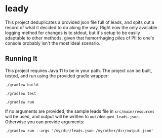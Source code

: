 leady
=====

This project deduplicates a provided json file full of leads, and spits out a record of what it decided to do along the way.
Right now the only available logging method for changes is to stdout, but it's setup to be easily adaptable to other methods,
given that hemorrhaging piles of PII to one's console probably isn't the most ideal scenario.

Running It
----------

This project requires Java 11 to be in your path. The project can be built, tested, and run using the provided gradle wrapper:

`./gradlew build`

`./gradlew test`

`./gradlew run`

If no arguments are provided, the sample leads file in `src/main/resources` will be used, and output will be written
to `out/deduped_leads.json`. Otherwise you can provide arguments:

`./gradlew run --args '/my/dir/leads.json /my/other/dir/output.json'`

